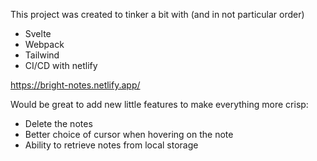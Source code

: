 This project was created to tinker a bit with (and in not particular order)
- Svelte
- Webpack
- Tailwind
- CI/CD with netlify
  
https://bright-notes.netlify.app/

Would be great to add new little features to make everything more crisp:
- Delete the notes
- Better choice of cursor when hovering on the note
- Ability to retrieve notes from local storage
